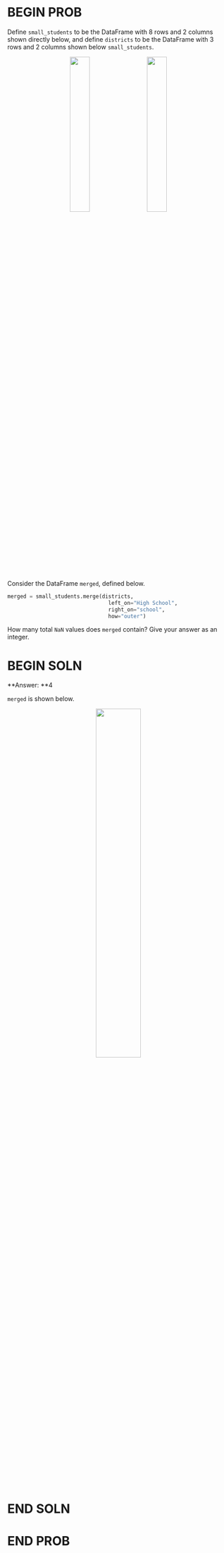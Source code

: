 # BEGIN PROB

Define `small_students` to be the DataFrame with 8 rows and 2 columns
shown directly below, and define `districts` to be the DataFrame
with 3 rows and 2 columns shown below `small_students`.

<!-- <p style="display: flex; justify-content: left; gap: 20px;">
    <img src='../assets/images/disc03/small_students.png' width=30%>
</p>
<p style="display: flex; justify-content: right; gap: 20px;">
    <img src='../assets/images/disc03/districts.png' width=30%>
</p> -->

<p align="center">
    <img src='../assets/images/disc04_new/small_students.png' width=30% style="display:inline-block; margin-right:20px;">
    <img src='../assets/images/disc04_new/districts.png' width=30% style="display:inline-block;">
</p>

Consider the DataFrame `merged`, defined below.

```py
merged = small_students.merge(districts, 
                                left_on="High School", 
                                right_on="school", 
                                how="outer")
```

How many total `NaN` values does `merged` contain? Give your answer as
an integer.

# BEGIN SOLN

**Answer: **4

`merged` is shown below.

<center><img src='../assets/images/disc03/merge-ans-1.png' width=45%></center>

# END SOLN

# END PROB